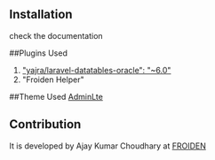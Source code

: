 

## Installation

check the documentation
  

##Plugins Used
  1. ["yajra/laravel-datatables-oracle": "~6.0" ](https://github.com/yajra/laravel-datatables)
  2. "Froiden Helper"
  
##Theme Used
[AdminLte ](https://almsaeedstudio.com/preview)


## Contribution

It is developed by Ajay Kumar Choudhary at [FROIDEN ](http://www.froiden.com)

